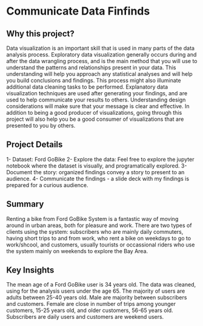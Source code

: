 # Communicate Data Finfinds

## Why this project?
Data visualization is an important skill that is used in many parts of the data analysis process. Exploratory data visualization generally occurs during and after the data wrangling process, and is the main method that you will use to understand the patterns and relationships present in your data. This understanding will help you approach any statistical analyses and will help you build conclusions and findings. This process might also illuminate additional data cleaning tasks to be performed. Explanatory data visualization techniques are used after generating your findings, and are used to help communicate your results to others. Understanding design considerations will make sure that your message is clear and effective. In addition to being a good producer of visualizations, going through this project will also help you be a good consumer of visualizations that are presented to you by others.

## Project Details
1- Dataset: Ford GoBike
2- Explore the data: Feel free to explore the jupyter notebook where the dataset is visually, and programatically explored.
3- Document the story: organized findings convey a story to present to an audience.
4- Communicate the findings - a slide deck with my findings is prepared for a curious audience.

## Summary
Renting a bike from Ford GoBike System is a fantastic way of moving around in urban areas, both for pleasure and work. There are two types of clients using the system: subscribers who are mainly daily commuters, having short trips to and from work, who rent a bike on weekdays to go to work/shcool, and customers, usually tourists or occassional riders who use the system mainly on weekends to explore the Bay Area.

## Key Insights 
The mean age of a Ford GoBike user is 34 years old. The data was cleaned, using for the analysis users under the age 65. The majority of users are adults between 25-40 years old. Male are majority between subscribers and customers. Female are close in number of trips among younger customers, 15-25 years old, and older customers, 56-65 years old. Subscribers are daily users and customers are weekend users.